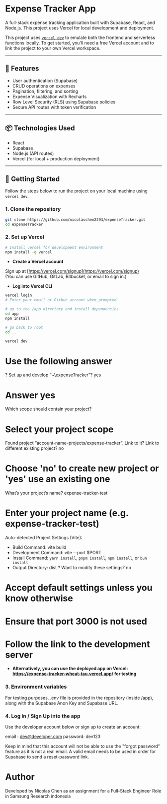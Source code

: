 # Expense Tracker App

A full-stack expense tracking application built with Supabase, React, and Node.js. This project uses Vercel for local development and deployment.

This project uses [`vercel dev`](https://vercel.com/docs/cli/dev) to emulate both the frontend and serverless functions locally. To get started, you'll need a free Vercel account and to link the project to your own Vercel workspace.

---

## 🚀 Features

- User authentication (Supabase)
- CRUD operations on expenses
- Pagination, filtering, and sorting
- Expense Visualization with Recharts
- Row Level Security (RLS) using Supabase policies
- Secure API routes with token verification

---

## 📦 Technologies Used

- React
- Supabase
- Node.js (API routes)
- Vercel (for local + production deployment)

---

## 🔧 Getting Started

Follow the steps below to run the project on your local machine using `vercel dev`.

### 1. Clone the repository

```bash
git clone https://github.com/nicolaschen2293/expenseTracker.git
cd expenseTracker
```

### 2. Set up Vercel

```bash
# Install vercel for development environment
npm install -g vercel
```
- **Create a Vercel account**

Sign up at [https://vercel.com/signup](https://vercel.com/signup)  
(You can use GitHub, GitLab, Bitbucket, or email to sign in.)

- **Log into Vercel CLI**

```bash
vercel login
# Enter your email or Github account when prompted

# go to the /app directory and install dependencies
cd app
npm install

# go back to root
cd ..

vercel dev
```
# Use the following answer

? Set up and develop “~\expenseTracker”? yes
# Answer yes

Which scope should contain your project?
# Select your project scope

Found project “account-name-projects/expense-tracker”. Link to it?
Link to different existing project? no 
# Choose 'no' to create new project or 'yes' use an existing one

What’s your project’s name? expense-tracker-test
# Enter your project name (e.g. expense-tracker-test)

Auto-detected Project Settings (Vite):
- Build Command: vite build
- Development Command: vite --port $PORT
- Install Command: `yarn install`, `pnpm install`, `npm install`, or `bun install`
- Output Directory: dist
? Want to modify these settings? no
# Accept default settings unless you know otherwise
# Ensure that port 3000 is not used
# Follow the link to the development server

- **Alternatively, you can use the deployed app on Vercel: https://expense-tracker-wheat-tau.vercel.app/ for testing**

### 3. Environment variables

For testing purposes, .env file is provided in the repository (inside /app), along with the Supabase Anon Key and Supabase URL.

### 4. Log In / Sign Up into the app

Use the developer account below or sign up to create an account:

email   : dev@developer.com
password: dev123

Keep in mind that this account will not be able to use the "forgot password" feature as it is not a real email. A valid email needs to be used in order for Supabase to send a reset-password link.

# Author

Developed by Nicolas Chen as an assignment for a Full-Stack Engineer Role in Samsung Research indonesia

